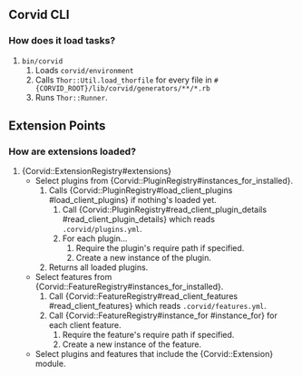Corvid CLI
----------

### How does it load tasks?

1. `bin/corvid`
   1. Loads `corvid/environment`
   1. Calls `Thor::Util.load_thorfile` for every file in `#{CORVID_ROOT}/lib/corvid/generators/**/*.rb`
   1. Runs `Thor::Runner`.

Extension Points
----------------

### How are extensions loaded?

1. {Corvid::ExtensionRegistry#extensions}
   * Select plugins from {Corvid::PluginRegistry#instances_for_installed}.
     1. Calls {Corvid::PluginRegistry#load_client_plugins #load_client_plugins} if nothing's loaded yet.
        1. Call {Corvid::PluginRegistry#read_client_plugin_details #read_client_plugin_details} which reads `.corvid/plugins.yml`.
        1. For each plugin...
           1. Require the plugin's require path if specified.
           1. Create a new instance of the plugin.
     1. Returns all loaded plugins.
   * Select features from {Corvid::FeatureRegistry#instances_for_installed}.
     1. Call {Corvid::FeatureRegistry#read_client_features #read_client_features} which reads `.corvid/features.yml`.
     1. Call {Corvid::FeatureRegistry#instance_for #instance_for} for each client feature.
        1. Require the feature's require path if specified.
        1. Create a new instance of the feature.
   * Select plugins and features that include the {Corvid::Extension} module.
